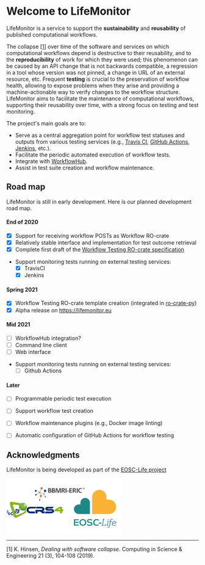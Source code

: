 # Welcome to LifeMonitor

LifeMonitor is a service to support the **sustainability** and **reusability**
of published computational workflows.

The collapse [[1](#hinsen2019)] over time of the software and services on
which computational workflows depend is destructive to their reusability, and
to the **reproducibility** of work for which they were used; this phenomenon
can be caused by an API change that is not backwards compatible, a regression
in a tool whose version was not pinned, a change in URL of an external
resource, etc. Frequent **testing** is crucial to the preservation of workflow
health, allowing to expose problems when they arise and providing a
machine-actionable way to verify changes to the workflow
structure. LifeMonitor aims to facilitate the maintenance of computational
workflows, supporting their reusability over time, with a strong focus on
testing and test monitoring.

The project's main goals are to:

* Serve as a central aggregation point for workflow test statuses and outputs
  from various testing services (e.g., [Travis CI](https://travis-ci.org/),
  [GitHub Actions](https://docs.github.com/en/actions),
  [Jenkins](https://www.jenkins.io/), etc.).
* Facilitate the periodic automated execution of workflow tests.
* Integrate with [WorkflowHub](https://about.workflowhub.eu/).
* Assist in test suite creation and workflow maintenance.


<!-- ## Documentation

* [Getting started](getting_started)
* [REST API](lm_api_specs)
* [Using the API via CLI](restish-cli)
* [Administration Guide](lm_admin_guide)
* [Workflow Testing RO-crate specification](workflow_testing_ro_crate) -->


## Road map

LifeMonitor is still in early development.  Here is our planned development road map.

#### End of 2020
- [x] Support for receiving workflow POSTs as Workflow RO-crate
- [x] Relatively stable interface and implementation for test outcome retrieval
- [x] Complete first draft of the [Workflow Testing RO-crate specification](workflow_testing_ro_crate)
- Support monitoring tests running on external testing services:
    - [x] TravisCI
    - [x] Jenkins

#### Spring 2021
  - [x] Workflow Testing RO-crate template creation (integrated in
        [ro-crate-py](https://github.com/ResearchObject/ro-crate-py))
  - [x] Alpha release on <https://lifemonitor.eu>

#### Mid 2021
  - [ ] WorkflowHub integration?
  - [ ] Command line client
  - [ ] Web interface
  - Support monitoring tests running on external testing services:
      - [ ] Github Actions

#### Later
  - [ ] Programmable periodic test execution
  - [ ] Support workflow test creation
  - [ ] Workflow maintenance plugins (e.g., Docker image linting)
  - [ ] Automatic configuration of GitHub Actions for workflow testing


## Acknowledgments

LifeMonitor is being developed as part of the [EOSC-Life project](https://www.eosc-life.eu/)

<div>                    
  <a title="Acknowledgments" href="https://www.eosc-life.eu">
      <img alt="Acknowledgments" 
           width="300px"
           src="https://github.com/crs4/life_monitor/raw/master/docs/footer-logo.svg" style="vertical-align: middle" />
  </a>                      
</div>

---
<a name="hinsen2019">[1]</a> K. Hinsen, <em>Dealing with software collapse</em>. Computing in Science & Engineering 21 (3), 104-108 (2019).

